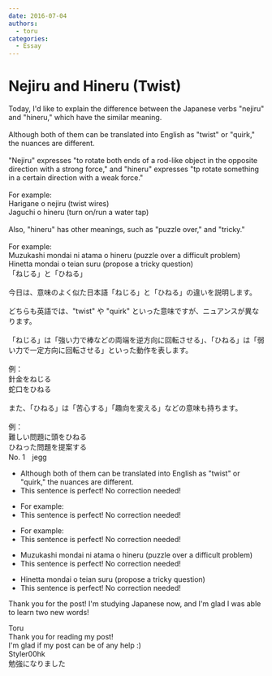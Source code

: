 ```yaml
---
date: 2016-07-04
authors:
  - toru
categories:
  - Essay
---
```


<h1 id="subject_show">Nejiru and Hineru (Twist)</h1>
<div class="date" hidden>Jul 4, 2016 08:56</div>
<div id="post"><div id="body_show_ori">
Today, I'd like to explain the difference between the Japanese verbs "nejiru" and "hineru," which have the similar meaning.<br/><br/>Although both of them can be translated into English as "twist" or "quirk," the nuances are different.<br/><br/>"Nejiru" expresses "to rotate both ends of a rod-like object in the opposite direction with a strong force," and "hineru" expresses "tp rotate something in a certain direction with a weak force."<br/><br/>For example:<br/>Harigane o nejiru (twist wires)<br/>Jaguchi o hineru (turn on/run a water tap)<br/><br/>Also, "hineru" has other meanings, such as "puzzle over," and "tricky."<br/><br/>For example:<br/>Muzukashi mondai ni atama o hineru (puzzle over a difficult problem)<br/>Hinetta mondai o teian suru (propose a tricky question)
</div></div>

<!-- more -->

<div id="post_ja"><div id="body_show_mo">
「ねじる」と「ひねる」<br/><br/>今日は、意味のよく似た日本語「ねじる」と「ひねる」の違いを説明します。<br/><br/>どちらも英語では、"twist" や "quirk" といった意味ですが、ニュアンスが異なります。<br/><br/>「ねじる」は「強い力で棒などの両端を逆方向に回転させる」、「ひねる」は「弱い力で一定方向に回転させる」といった動作を表します。<br/><br/>例：<br/>針金をねじる<br/>蛇口をひねる<br/><br/>また、「ひねる」は「苦心する」「趣向を変える」などの意味も持ちます。<br/><br/>例：<br/>難しい問題に頭をひねる<br/>ひねった問題を提案する
</div></div>
<div id="block"><div class="first_name"> No. 1　<span class="just_name">jegg</span></div><div id="block2">
<ul class="correction_field">
<li class="incorrect">Although both of them can be translated into English as "twist" or "quirk," the nuances are different.</li>
<li class="corrected perfect">This sentence is perfect! No correction needed!</li>
</ul>
<ul class="correction_field">
<li class="incorrect">For example:</li>
<li class="corrected perfect">This sentence is perfect! No correction needed!</li>
</ul>
<ul class="correction_field">
<li class="incorrect">For example:</li>
<li class="corrected perfect">This sentence is perfect! No correction needed!</li>
</ul>
<ul class="correction_field">
<li class="incorrect">Muzukashi mondai ni atama o hineru (puzzle over a difficult problem)</li>
<li class="corrected perfect">This sentence is perfect! No correction needed!</li>
</ul>
<ul class="correction_field">
<li class="incorrect">Hinetta mondai o teian suru (propose a tricky question)</li>
<li class="corrected perfect">This sentence is perfect! No correction needed!</li>
</ul>
<p class="comment_small">
 Thank you for the post! I'm studying Japanese now, and I'm glad I was able to learn two new words!
</p>

</div><div class="name"><span class="just_name">Toru</span><br>
Thank you for reading my post!<br/>I'm glad if my post can be of any help :)
</div>
<div class="name"><span class="just_name">Styler00hk</span><br>
勉強になりました
</div>
</div>
